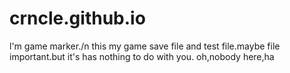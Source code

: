 # crncle.github.io
l'm game marker./n
this my game save file and test file.maybe file important.but it's has nothing to do with you.
oh,nobody here,ha
